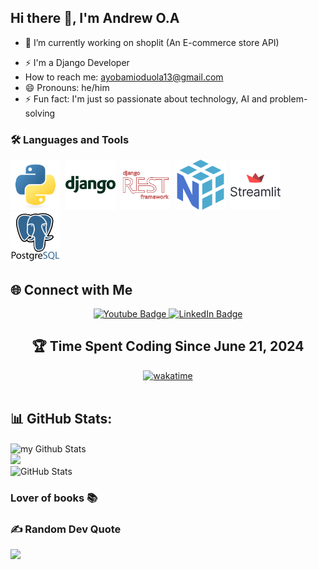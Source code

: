 ## Hi there 👋, I'm Andrew O.A

- 🔭 I’m currently working on shoplit (An E-commerce store API)
<!--- 🌱 I’m currently learning AI and Machine Learning -->
- ⚡ I'm a Django Developer 
-  How to reach me: ayobamioduola13@gmail.com
-  😄 Pronouns: he/him
-  ⚡ Fun fact: I'm just so passionate about technology, AI and problem-solving

### 🛠️ Languages and Tools
<div>
   <img src="https://github.com/devicons/devicon/blob/master/icons/python/python-original.svg" title="Python" alt="Python" width="80" height="80"/>&nbsp;
  <img src="https://github.com/devicons/devicon/blob/master/icons/django/django-plain-wordmark.svg" title="Django" alt="Django" width="80" height="80"/>&nbsp;
  <img src="https://github.com/devicons/devicon/blob/master/icons/djangorest/djangorest-line-wordmark.svg" title="Django Rest framework" alt="Django Rest Framework"  width="80" height="80">&nbsp;
  <img src="https://github.com/devicons/devicon/blob/master/icons/numpy/numpy-original.svg" title = "Numpy" alt = "Numpy" width="80", height="80"/>&nbsp;
   <img src="https://github.com/devicons/devicon/blob/master/icons/streamlit/streamlit-original-wordmark.svg" title = "Streamlit" alt = "Streamlit" width="80", height="80"/>&nbsp;
   <img src="https://github.com/devicons/devicon/blob/master/icons/postgresql/postgresql-original-wordmark.svg" title = "Postgresql" alt = "Streamlit" width="80", height="80"/>&nbsp;


</div>


## 🌐 Connect with Me
<div id="badges" align="center">
   <a href="https://www.youtube.com/channel/UCFhzfZOfmXXRqcQHPGPYOqQ">
         <img src="https://img.shields.io/badge/YouTube-red?style=for-the-badge&logo=youtube&logoColor=white" alt="Youtube Badge"/>
   </a>
   <a href="https://www.linkedin.com/in/andrew-o-a-507694234/">
         <img src="https://img.shields.io/badge/LinkedIn-blue?style=for-the-badge&logo=linkedin&logoColor=white" alt="LinkedIn Badge"/>
   </a>
   <h2>🏆 Time Spent Coding Since June 21, 2024</h2>
   <a href="https://wakatime.com/@2d6293bb-a11a-49a4-87e5-9aa14c13bf03">
       <img src="https://wakatime.com/badge/user/2d6293bb-a11a-49a4-87e5-9aa14c13bf03.svg" alt="wakatime">
   </a>
</div>

 <img src="https://komarev.com/ghpvc/?username=Andrew-oduola&style=flat-square&color=blue" alt=""/>



## 📊 GitHub Stats:
<img align="center" src="https://github-readme-stats.vercel.app/api?username=Andrew-oduola&include_all_commits=true&count_private=true&show_icons=true&line_height=20&title_color=2B5BBD&icon_color=1124BB&text_color=A1A1A1&bg_color=0,000000,130F40" alt="my Github Stats"/><br>
<a href="https://git.io/streak-stats"><img src="https://streak-stats.demolab.com?user=Andrew-oduola&theme=dark&border"/></a><br>
![GitHub Stats](https://github-readme-stats.vercel.app/api/top-langs/?username=Andrew-oduola&theme=dark&hide_border=true&include_all_commits=true&count_private=true&layout=compact)


### Lover of books 📚 

### ✍️ Random Dev Quote
![](https://quotes-github-readme.vercel.app/api?type=horizontal&theme=radical)

